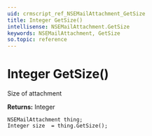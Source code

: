 ```yaml
---
uid: crmscript_ref_NSEMailAttachment_GetSize
title: Integer GetSize()
intellisense: NSEMailAttachment.GetSize
keywords: NSEMailAttachment, GetSize
so.topic: reference
---
```


# Integer GetSize()

Size of attachment

**Returns:** Integer

```crmscript
NSEMailAttachment thing;
Integer size  = thing.GetSize();
```

